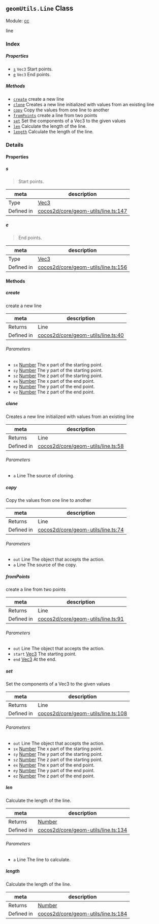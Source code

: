 ## `geomUtils.Line` Class



Module: [cc](../modules/cc.md)


line



### Index

##### Properties

  - [`s`](#s) `Vec3` Start points.
  - [`e`](#e) `Vec3` End points.



##### Methods

  - [`create`](#create) create a new line
  - [`clone`](#clone) Creates a new line initialized with values from an existing line
  - [`copy`](#copy) Copy the values from one line to another
  - [`fromPoints`](#frompoints) create a line from two points
  - [`set`](#set) Set the components of a Vec3 to the given values
  - [`len`](#len) Calculate the length of the line.
  - [`length`](#length) Calculate the length of the line.



### Details


#### Properties


##### s

> Start points.

| meta | description |
|------|-------------|
| Type | <a href="../classes/Vec3.html" class="crosslink">Vec3</a> |
| Defined in | [cocos2d/core/geom-utils/line.ts:147](https://github.com/cocos-creator/engine/blob/2fda22be5638065a190bc4c97da6548631319aba/cocos2d/core/geom-utils/line.ts#L147) |



##### e

> End points.

| meta | description |
|------|-------------|
| Type | <a href="../classes/Vec3.html" class="crosslink">Vec3</a> |
| Defined in | [cocos2d/core/geom-utils/line.ts:156](https://github.com/cocos-creator/engine/blob/2fda22be5638065a190bc4c97da6548631319aba/cocos2d/core/geom-utils/line.ts#L156) |






<!-- Method Block -->
#### Methods


##### create

create a new line

| meta | description |
|------|-------------|
| Returns | Line 
| Defined in | [cocos2d/core/geom-utils/line.ts:40](https://github.com/cocos-creator/engine/blob/2fda22be5638065a190bc4c97da6548631319aba/cocos2d/core/geom-utils/line.ts#L40) |

###### Parameters
- `sx` <a href="https://developer.mozilla.org/en/JavaScript/Reference/Global_Objects/Number" class="crosslink external" target="_blank">Number</a> The x part of the starting point.
- `sy` <a href="https://developer.mozilla.org/en/JavaScript/Reference/Global_Objects/Number" class="crosslink external" target="_blank">Number</a> The y part of the starting point.
- `sz` <a href="https://developer.mozilla.org/en/JavaScript/Reference/Global_Objects/Number" class="crosslink external" target="_blank">Number</a> The z part of the starting point.
- `ex` <a href="https://developer.mozilla.org/en/JavaScript/Reference/Global_Objects/Number" class="crosslink external" target="_blank">Number</a> The x part of the end point.
- `ey` <a href="https://developer.mozilla.org/en/JavaScript/Reference/Global_Objects/Number" class="crosslink external" target="_blank">Number</a> The y part of the end point.
- `ez` <a href="https://developer.mozilla.org/en/JavaScript/Reference/Global_Objects/Number" class="crosslink external" target="_blank">Number</a> The z part of the end point.


##### clone

Creates a new line initialized with values from an existing line

| meta | description |
|------|-------------|
| Returns | Line 
| Defined in | [cocos2d/core/geom-utils/line.ts:58](https://github.com/cocos-creator/engine/blob/2fda22be5638065a190bc4c97da6548631319aba/cocos2d/core/geom-utils/line.ts#L58) |

###### Parameters
- `a` Line The source of cloning.


##### copy

Copy the values from one line to another

| meta | description |
|------|-------------|
| Returns | Line 
| Defined in | [cocos2d/core/geom-utils/line.ts:74](https://github.com/cocos-creator/engine/blob/2fda22be5638065a190bc4c97da6548631319aba/cocos2d/core/geom-utils/line.ts#L74) |

###### Parameters
- `out` Line The object that accepts the action.
- `a` Line The source of the copy.


##### fromPoints

create a line from two points

| meta | description |
|------|-------------|
| Returns | Line 
| Defined in | [cocos2d/core/geom-utils/line.ts:91](https://github.com/cocos-creator/engine/blob/2fda22be5638065a190bc4c97da6548631319aba/cocos2d/core/geom-utils/line.ts#L91) |

###### Parameters
- `out` Line The object that accepts the action.
- `start` <a href="../classes/Vec3.html" class="crosslink">Vec3</a> The starting point.
- `end` <a href="../classes/Vec3.html" class="crosslink">Vec3</a> At the end.


##### set

Set the components of a Vec3 to the given values

| meta | description |
|------|-------------|
| Returns | Line 
| Defined in | [cocos2d/core/geom-utils/line.ts:108](https://github.com/cocos-creator/engine/blob/2fda22be5638065a190bc4c97da6548631319aba/cocos2d/core/geom-utils/line.ts#L108) |

###### Parameters
- `out` Line The object that accepts the action.
- `sx` <a href="https://developer.mozilla.org/en/JavaScript/Reference/Global_Objects/Number" class="crosslink external" target="_blank">Number</a> The x part of the starting point.
- `sy` <a href="https://developer.mozilla.org/en/JavaScript/Reference/Global_Objects/Number" class="crosslink external" target="_blank">Number</a> The y part of the starting point.
- `sz` <a href="https://developer.mozilla.org/en/JavaScript/Reference/Global_Objects/Number" class="crosslink external" target="_blank">Number</a> The z part of the starting point.
- `ex` <a href="https://developer.mozilla.org/en/JavaScript/Reference/Global_Objects/Number" class="crosslink external" target="_blank">Number</a> The x part of the end point.
- `ey` <a href="https://developer.mozilla.org/en/JavaScript/Reference/Global_Objects/Number" class="crosslink external" target="_blank">Number</a> The y part of the end point.
- `ez` <a href="https://developer.mozilla.org/en/JavaScript/Reference/Global_Objects/Number" class="crosslink external" target="_blank">Number</a> The z part of the end point.


##### len

Calculate the length of the line.

| meta | description |
|------|-------------|
| Returns | <a href="https://developer.mozilla.org/en/JavaScript/Reference/Global_Objects/Number" class="crosslink external" target="_blank">Number</a> 
| Defined in | [cocos2d/core/geom-utils/line.ts:134](https://github.com/cocos-creator/engine/blob/2fda22be5638065a190bc4c97da6548631319aba/cocos2d/core/geom-utils/line.ts#L134) |

###### Parameters
- `a` Line The line to calculate.


##### length

Calculate the length of the line.

| meta | description |
|------|-------------|
| Returns | <a href="https://developer.mozilla.org/en/JavaScript/Reference/Global_Objects/Number" class="crosslink external" target="_blank">Number</a> 
| Defined in | [cocos2d/core/geom-utils/line.ts:184](https://github.com/cocos-creator/engine/blob/2fda22be5638065a190bc4c97da6548631319aba/cocos2d/core/geom-utils/line.ts#L184) |




